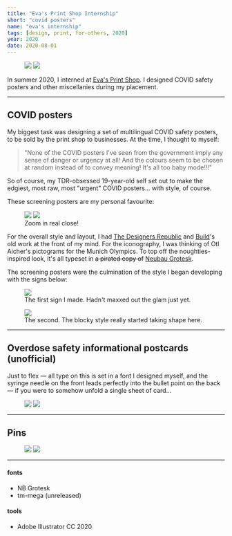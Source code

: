 ```yaml
---
title: "Eva's Print Shop Internship"
short: "covid posters"
name: "eva's internship"
tags: [design, print, for-others, 2020]
year: 2020
date: 2020-08-01
---
```


<figure>
  <div class="img2">
    <img src="{{ site.baseurl }}/assets/img/evas-shop.jpg">
    <img src="{{ site.baseurl }}/assets/img/evas-shop-2.jpg">
  </div>
</figure>

In summer 2020, I interned at [Eva's Print Shop](https://www.evas.ca/what-we-do/print-shop/). I designed COVID safety posters and other miscellanies during my placement.

* * *

## COVID posters

My biggest task was designing a set of multilingual COVID safety posters, to be sold by the print shop to businesses. At the time, I thought to myself:

> "None of the COVID posters I've seen from the government imply any sense of danger or urgency at all! And the colours seem to be chosen at random instead of to convey meaning! It's all too baby mode!!!"

So of course, my TDR-obsessed 19-year-old self set out to make the edgiest, most raw, most "urgent" COVID posters... with style, of course.

These screening posters are my personal favourite:

<figure>
  <div class="img2m">
    <img src="{{ site.baseurl }}/assets/img/evas-covid-en.png">
    <img src="{{ site.baseurl }}/assets/img/evas-covid-fr.png">
  </div>
  <figcaption>Zoom in real close!</figcaption>
</figure>

For the overall style and layout, I had [The Designers Republic](https://www.thedesignersrepublic.com/) and [Build](https://www.studio.build/)'s old work at the front of my mind. For the iconography, I was thinking of Otl Aicher's pictograms for the Munich Olympics. To top off the noughties-inspired look, it's all typeset in ~~a pirated copy of~~ [Neubau Grotesk](https://neubauladen.com/product/nb-grotesk-std-edition/).

The screening posters were the culmination of the style I began developing with the signs below:

<figure>
  <img src="{{ site.baseurl }}/assets/img/evas-mask.png">
  <figcaption>The first sign I made. Hadn't maxxed out the glam just yet.</figcaption>
</figure>

<figure>
  <img src="{{ site.baseurl }}/assets/img/evas-seating.png">
  <figcaption>The second. The blocky style really started taking shape here.</figcaption>
</figure>

* * *

## Overdose safety informational postcards (unofficial)

Just to flex — all type on this is set in a font I designed myself, and the syringe needle on the front leads perfectly into the bullet point on the back — if you were to somehow unfold a single sheet of card\.\.\.

<figure>
  <div class="img2">
    <img src="{{ site.baseurl }}/assets/img/evas-overdose-front.png">
    <img src="{{ site.baseurl }}/assets/img/evas-overdose-back.png">
  </div>
  <!-- <figcaption>So stock image looking, I know...</figcaption> -->
</figure>

* * *

## Pins

<figure style="margin-top:.5em">
  <div class="img2m">
    <img src="{{ site.baseurl }}/assets/img/evas-button-fall.png">
    <img src="{{ site.baseurl }}/assets/img/evas-button-summer.png">
  </div>
  <!-- <figcaption>So stock image looking, I know...</figcaption> -->
</figure>

* * *

#### fonts
- NB Grotesk
- tm-mega (unreleased)

#### tools
- Adobe Illustrator CC 2020